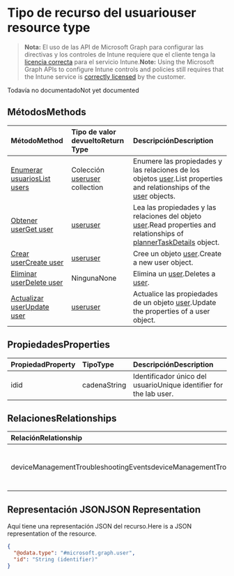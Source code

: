 # <a name="user-resource-type"></a><span data-ttu-id="48b82-101">Tipo de recurso del usuario</span><span class="sxs-lookup"><span data-stu-id="48b82-101">user resource type</span></span>

> <span data-ttu-id="48b82-102">**Nota:** El uso de las API de Microsoft Graph para configurar las directivas y los controles de Intune requiere que el cliente tenga la [licencia correcta](https://go.microsoft.com/fwlink/?linkid=839381) para el servicio Intune.</span><span class="sxs-lookup"><span data-stu-id="48b82-102">**Note:** Using the Microsoft Graph APIs to configure Intune controls and policies still requires that the Intune service is [correctly licensed](https://go.microsoft.com/fwlink/?linkid=839381) by the customer.</span></span>

<span data-ttu-id="48b82-103">Todavía no documentado</span><span class="sxs-lookup"><span data-stu-id="48b82-103">Not yet documented</span></span>
## <a name="methods"></a><span data-ttu-id="48b82-104">Métodos</span><span class="sxs-lookup"><span data-stu-id="48b82-104">Methods</span></span>
|<span data-ttu-id="48b82-105">Método</span><span class="sxs-lookup"><span data-stu-id="48b82-105">Method</span></span>|<span data-ttu-id="48b82-106">Tipo de valor devuelto</span><span class="sxs-lookup"><span data-stu-id="48b82-106">Return Type</span></span>|<span data-ttu-id="48b82-107">Descripción</span><span class="sxs-lookup"><span data-stu-id="48b82-107">Description</span></span>|
|:---|:---|:---|
|[<span data-ttu-id="48b82-108">Enumerar usuarios</span><span class="sxs-lookup"><span data-stu-id="48b82-108">List users</span></span>](../api/intune_troubleshooting_user_list.md)|<span data-ttu-id="48b82-109">Colección [user](../resources/intune_troubleshooting_user.md)</span><span class="sxs-lookup"><span data-stu-id="48b82-109">[user](../resources/intune_troubleshooting_user.md) collection</span></span>|<span data-ttu-id="48b82-110">Enumere las propiedades y las relaciones de los objetos [user](../resources/intune_troubleshooting_user.md).</span><span class="sxs-lookup"><span data-stu-id="48b82-110">List properties and relationships of the [user](../resources/intune_troubleshooting_user.md) objects.</span></span>|
|[<span data-ttu-id="48b82-111">Obtener user</span><span class="sxs-lookup"><span data-stu-id="48b82-111">Get user</span></span>](../api/intune_troubleshooting_user_get.md)|[<span data-ttu-id="48b82-112">user</span><span class="sxs-lookup"><span data-stu-id="48b82-112">user</span></span>](../resources/intune_troubleshooting_user.md)|<span data-ttu-id="48b82-113">Lea las propiedades y las relaciones del objeto [user](../resources/intune_troubleshooting_user.md).</span><span class="sxs-lookup"><span data-stu-id="48b82-113">Read properties and relationships of [plannerTaskDetails](../resources/intune_troubleshooting_user.md) object.</span></span>|
|[<span data-ttu-id="48b82-114">Crear user</span><span class="sxs-lookup"><span data-stu-id="48b82-114">Create user</span></span>](../api/intune_troubleshooting_user_create.md)|[<span data-ttu-id="48b82-115">user</span><span class="sxs-lookup"><span data-stu-id="48b82-115">user</span></span>](../resources/intune_troubleshooting_user.md)|<span data-ttu-id="48b82-116">Cree un objeto [user](../resources/intune_troubleshooting_user.md).</span><span class="sxs-lookup"><span data-stu-id="48b82-116">Create a new user object.</span></span>|
|[<span data-ttu-id="48b82-117">Eliminar user</span><span class="sxs-lookup"><span data-stu-id="48b82-117">Delete user</span></span>](../api/intune_troubleshooting_user_delete.md)|<span data-ttu-id="48b82-118">Ninguna</span><span class="sxs-lookup"><span data-stu-id="48b82-118">None</span></span>|<span data-ttu-id="48b82-119">Elimina un [user](../resources/intune_troubleshooting_user.md).</span><span class="sxs-lookup"><span data-stu-id="48b82-119">Deletes a [user](../resources/intune_troubleshooting_user.md).</span></span>|
|[<span data-ttu-id="48b82-120">Actualizar user</span><span class="sxs-lookup"><span data-stu-id="48b82-120">Update user</span></span>](../api/intune_troubleshooting_user_update.md)|[<span data-ttu-id="48b82-121">user</span><span class="sxs-lookup"><span data-stu-id="48b82-121">user</span></span>](../resources/intune_troubleshooting_user.md)|<span data-ttu-id="48b82-122">Actualice las propiedades de un objeto [user](../resources/intune_troubleshooting_user.md).</span><span class="sxs-lookup"><span data-stu-id="48b82-122">Update the properties of a user object.</span></span>|

## <a name="properties"></a><span data-ttu-id="48b82-123">Propiedades</span><span class="sxs-lookup"><span data-stu-id="48b82-123">Properties</span></span>
|<span data-ttu-id="48b82-124">Propiedad</span><span class="sxs-lookup"><span data-stu-id="48b82-124">Property</span></span>|<span data-ttu-id="48b82-125">Tipo</span><span class="sxs-lookup"><span data-stu-id="48b82-125">Type</span></span>|<span data-ttu-id="48b82-126">Descripción</span><span class="sxs-lookup"><span data-stu-id="48b82-126">Description</span></span>|
|:---|:---|:---|
|<span data-ttu-id="48b82-127">id</span><span class="sxs-lookup"><span data-stu-id="48b82-127">id</span></span>|<span data-ttu-id="48b82-128">cadena</span><span class="sxs-lookup"><span data-stu-id="48b82-128">String</span></span>|<span data-ttu-id="48b82-129">Identificador único del usuario</span><span class="sxs-lookup"><span data-stu-id="48b82-129">Unique identifier for the lab user.</span></span>|

## <a name="relationships"></a><span data-ttu-id="48b82-130">Relaciones</span><span class="sxs-lookup"><span data-stu-id="48b82-130">Relationships</span></span>
|<span data-ttu-id="48b82-131">Relación</span><span class="sxs-lookup"><span data-stu-id="48b82-131">Relationship</span></span>|<span data-ttu-id="48b82-132">Tipo</span><span class="sxs-lookup"><span data-stu-id="48b82-132">Type</span></span>|<span data-ttu-id="48b82-133">Descripción</span><span class="sxs-lookup"><span data-stu-id="48b82-133">Description</span></span>|
|:---|:---|:---|
|<span data-ttu-id="48b82-134">deviceManagementTroubleshootingEvents</span><span class="sxs-lookup"><span data-stu-id="48b82-134">deviceManagementTroubleshootingEvents</span></span>|<span data-ttu-id="48b82-135">Colección [deviceManagementTroubleshootingEvent](../resources/intune_troubleshooting_devicemanagementtroubleshootingevent.md)</span><span class="sxs-lookup"><span data-stu-id="48b82-135">[deviceManagementTroubleshootingEvent](../resources/intune_troubleshooting_devicemanagementtroubleshootingevent.md) collection</span></span>|<span data-ttu-id="48b82-136">La lista de eventos de solución de problemas para este usuario.</span><span class="sxs-lookup"><span data-stu-id="48b82-136">The list of troubleshooting events for this user.</span></span>|

## <a name="json-representation"></a><span data-ttu-id="48b82-137">Representación JSON</span><span class="sxs-lookup"><span data-stu-id="48b82-137">JSON Representation</span></span>
<span data-ttu-id="48b82-138">Aquí tiene una representación JSON del recurso.</span><span class="sxs-lookup"><span data-stu-id="48b82-138">Here is a JSON representation of the resource.</span></span>
<!-- {
  "blockType": "resource",
  "keyProperty": "id",
  "@odata.type": "microsoft.graph.user"
}
-->
``` json
{
  "@odata.type": "#microsoft.graph.user",
  "id": "String (identifier)"
}
```



